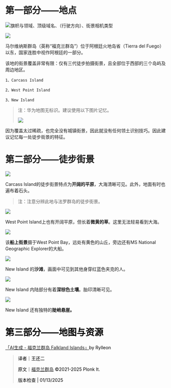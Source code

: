 # 第一部分——地点
![旗帜与领域、顶级域名、（行驶方向）、街景相机类型](https://cdn.nlark.com/yuque/0/2023/png/35359367/1698921986676-d383660e-a930-4faa-bcde-1276e5b9dc6c.png)

![](https://cdn.nlark.com/yuque/0/2023/png/35359367/1698921987015-c595998b-4067-494b-b2e1-12a6b3859d28.png)

马尔维纳斯群岛（英称“福克兰群岛”）位于阿根廷火地岛省（Tierra del Fuego）以东，国家连胜中视作阿根廷的一部分。

该地的街景覆盖非常有限：仅有三代徒步拍摄街景，且全部位于西部的三个岛屿及周边地区。

    1、Carcass Island

    2、West Point Island

    3、New Island

> 注：华为地图无标识。建议使用以下图片记忆。
>
> ![](https://cdn.nlark.com/yuque/0/2023/png/35359367/1698922686593-41d1b169-e07c-4c92-a733-329f3bc30982.png)
>

因为覆盖太过稀疏，也完全没有城镇街景，因此就没有任何领土识别技巧。因此建议记忆每一处徒步街景的特征。

# 第二部分——徒步街景
![](https://cdn.nlark.com/yuque/0/2023/png/35359367/1698922000699-4f757503-ce9e-45cb-8b53-9057e99062e0.png)

Carcass Island的徒步街景特点为**开阔的平原**，大海清晰可见。此外，地面有时也遍布着石头。

> 注：注意分辨此地与法罗群岛的徒步街景。
>

![](https://cdn.nlark.com/yuque/0/2023/png/35359367/1698922000213-fc5b9a68-083a-49e0-bc22-41ddc29aff8f.png)

West Point Island上也有开阔平原，但长着**微黄的草**。这里无法轻易看到大海。

![](https://cdn.nlark.com/yuque/0/2023/png/35359367/1698922000133-ee12de54-a197-43ed-88a4-c67ecbdee149.png)

该**船上街景**摄于West Point Bay，远处有黄色的山丘，旁边还有MS National Geographic Explorer的大船。

![](https://cdn.nlark.com/yuque/0/2023/png/35359367/1698921999669-5a7411c2-cc36-482d-8543-5cc7aa781811.png)

New Island 的**沙滩**，画面中可见到其他身穿红蓝色夹克的人。

![](https://cdn.nlark.com/yuque/0/2023/png/35359367/1698922000934-34fd3c61-daef-4c55-a9c8-f84ff25b840a.png)

New Island 内陆部分有着**深棕色土壤**。胎印清晰可见。

![](https://cdn.nlark.com/yuque/0/2023/png/35359367/1698922012657-a7af6f16-5aa4-4542-942b-33243338bfc3.png)

New Island 还有独特的**陡峭悬崖。**

# <font style="color:rgb(0, 0, 0);">第三部分——地图与资源</font>
[「AI生成 - 福克兰群岛 Falkland Islands」](https://tuxun.fun/maps_detail?mapsId=4122)<font style="color:rgb(0, 0, 0);">by Rylleon</font>

<font style="color:rgb(0, 0, 0);"></font>

> <font style="color:rgb(0, 0, 0);">译者｜王还二</font>
>
> <font style="color:rgb(0, 0, 0);">原文｜</font>[福克兰群岛](https://www.plonkit.net/falkland-islands)<font style="color:rgb(0, 0, 0);"> </font><font style="color:rgb(0, 0, 0);">©</font><font style="color:rgb(0, 0, 0);">2021-2025 Plonk It.</font>
>
> <font style="color:rgb(0, 0, 0);">版本检查 | 01/13/2025</font>
>



